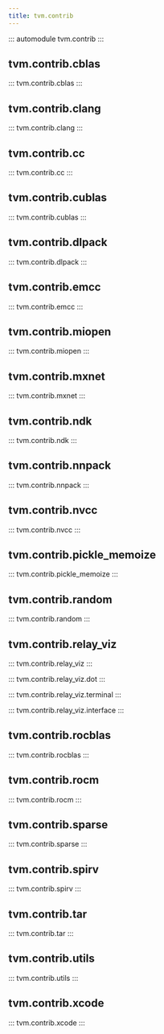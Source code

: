 ```yaml
---
title: tvm.contrib
---
```


::: automodule
tvm.contrib
:::

## tvm.contrib.cblas

:::
tvm.contrib.cblas
:::

## tvm.contrib.clang

:::
tvm.contrib.clang
:::

## tvm.contrib.cc

:::
tvm.contrib.cc
:::

## tvm.contrib.cublas

:::
tvm.contrib.cublas
:::

## tvm.contrib.dlpack

:::
tvm.contrib.dlpack
:::

## tvm.contrib.emcc

:::
tvm.contrib.emcc
:::

## tvm.contrib.miopen

:::
tvm.contrib.miopen
:::

## tvm.contrib.mxnet

:::
tvm.contrib.mxnet
:::

## tvm.contrib.ndk

:::
tvm.contrib.ndk
:::

## tvm.contrib.nnpack

:::
tvm.contrib.nnpack
:::

## tvm.contrib.nvcc

:::
tvm.contrib.nvcc
:::

## tvm.contrib.pickle_memoize

:::
tvm.contrib.pickle_memoize
:::

## tvm.contrib.random

:::
tvm.contrib.random
:::

## tvm.contrib.relay_viz

:::
tvm.contrib.relay_viz
:::

:::
tvm.contrib.relay_viz.dot
:::

:::
tvm.contrib.relay_viz.terminal
:::

:::
tvm.contrib.relay_viz.interface
:::

## tvm.contrib.rocblas

:::
tvm.contrib.rocblas
:::

## tvm.contrib.rocm

:::
tvm.contrib.rocm
:::

## tvm.contrib.sparse

:::
tvm.contrib.sparse
:::

## tvm.contrib.spirv

:::
tvm.contrib.spirv
:::

## tvm.contrib.tar

:::
tvm.contrib.tar
:::

## tvm.contrib.utils

:::
tvm.contrib.utils
:::

## tvm.contrib.xcode

:::
tvm.contrib.xcode
:::
